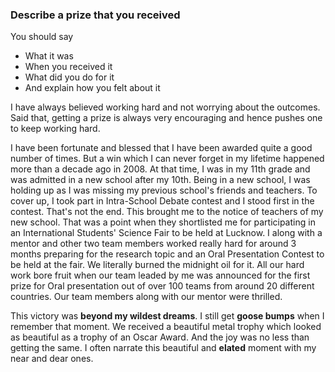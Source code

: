 ### Describe a prize that you received

You should say
- What it was
- When you received it
- What did you do for it
- And explain how you felt about it

I have always believed working hard and not worrying about the outcomes. Said that, getting a prize is always very encouraging and hence pushes one to keep working hard.

I have been fortunate and blessed that I have been awarded quite a good number of times. But a win which I can never forget in my lifetime happened more than a decade ago in 2008. At that time, I was in my 11th grade and was admitted in a new school after my 10th. Being in a new school, I was holding up as I was missing my previous school's friends and teachers. To cover up, I took part in Intra-School Debate contest and I stood first in the contest. That's not the end. This brought me to the notice of teachers of my new school. That was a point when they shortlisted me for participating in an International Students' Science Fair to be held at Lucknow. I along with a mentor and other two team members worked really hard for around 3 months preparing for the research topic and an Oral Presentation Contest to be held at the fair. We literally burned the midnight oil for it. All our hard work bore fruit when our team leaded by me was announced for the first prize for Oral presentation out of over 100 teams from around 20 different countries. Our team members along with our mentor were thrilled.

This victory was **beyond my wildest dreams**. I still get **goose bumps** when I remember that moment. We received a beautiful metal trophy which looked as beautiful as a trophy of an Oscar Award. And the joy was no less than getting the same. I often narrate this beautiful and **elated** moment with my near and dear ones.

